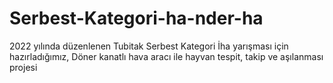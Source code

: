 # Serbest-Kategori-ha-nder-ha
2022 yılında düzenlenen Tubitak Serbest Kategori İha yarışması için hazırladığımız, Döner kanatlı hava aracı ile hayvan tespit, takip ve aşılanması projesi

